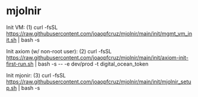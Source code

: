 # mjolnir

Init VM: (1) curl -fsSL https://raw.githubusercontent.com/joaopfcruz/mjolnir/main/init/mgmt_vm_init.sh | bash -s


Init axiom (w/ non-root user): (2) curl -fsSL https://raw.githubusercontent.com/joaopfcruz/mjolnir/main/init/axiom-init-first-run.sh | bash -s -- -e dev/prod -t digital_ocean_token 

Init mjonir: (3) curl -fsSL https://raw.githubusercontent.com/joaopfcruz/mjolnir/main/init/mjolnir_setup.sh | bash -s
